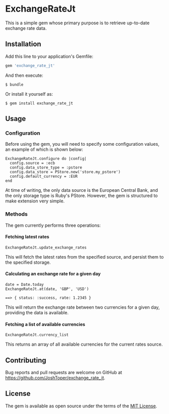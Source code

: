 # ExchangeRateJt

This is a simple gem whose primary purpose is to retrieve up-to-date exchange rate data.

## Installation

Add this line to your application's Gemfile:

```ruby
gem 'exchange_rate_jt'
```

And then execute:

    $ bundle

Or install it yourself as:

    $ gem install exchange_rate_jt

## Usage

### Configuration
Before using the gem, you will need to specify some configuration values, an example of which is shown below:

```
ExchangeRateJt.configure do |config|
  config.source = :ecb
  config.data_store_type = :pstore
  config.data_store = PStore.new('store.my_pstore')
  config.default_currency = :EUR
end
```

At time of writing, the only data source is the European Central Bank, and the only storage type is Ruby's PStore. However, the gem is structured to make extension very simple.

### Methods

The gem currently performs three operations:

#### Fetching latest rates

```
ExchangeRateJt.update_exchange_rates
```

This will fetch the latest rates from the specified source, and persist them to the specified storage.

#### Calculating an exchange rate for a given day

```
date = Date.today
ExchangeRateJt.at(date, 'GBP', 'USD')

==> { status: :success, rate: 1.2345 }
```

This will return the exchange rate between two currencies for a given day, providing the data is available.

#### Fetching a list of available currencies

```
ExchangeRateJt.currency_list
```

This returns an array of all available currencies for the current rates source.


## Contributing

Bug reports and pull requests are welcome on GitHub at https://github.com/JoshToper/exchange_rate_jt.

## License

The gem is available as open source under the terms of the [MIT License](http://opensource.org/licenses/MIT).
